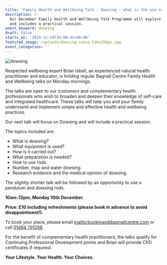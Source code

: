 ```yaml
---
title: 'Family Health and Wellbeing Talk - Dowsing - what is the use of it? '
description: >-
  Our December Family Health and Wellbeing Talk Programme will explore dowsing
  and includes a practical session. 
yoast_keyword: dowsing
draft: false
starts_at: '2018-12-10T10:00:45+00:00'
featured_image: /uploads/dowsing-canva-510x250px.jpg
event_categories: ''
---
```

![dowsing](/uploads/dowsing-canva-510x250px.jpg)

Respected wellbeing expert Brian Isbell, an experienced natural health practitioner and educator, is holding regular Bagnall Centre Family Health and Wellbeing talks on Monday mornings. 

The talks are open to our customers and complementary health professionals who wish to broaden and deepen their knowledge of self-care and integrated healthcare. These talks will help you and your family understand and implement simple and effective health and wellbeing practices.

Our next talk will focus on Dowsing and will include a practical session. 

The topics included are: 

* What is dowsing?
* What equipment is used?
* How is it carried out?
* What preparation is needed?
* How to use rods.
* Number, map and water dowsing. 
* Research evidence and the medical opinion of dowsing.


The slightly shorter talk will be followed by an opportunity to use a pendulum and dowsing rods.

**10am-12pm, Monday 10th December.**

**Price: £10 including refreshments (please book in advance to avoid disappointment!).** 

To book your place, please email <mailto:bookings@bagnallcentre.com> or call [01494 791288](tel:01494791288). 

For the benefit of complementary health practitioners, the talks qualify for Continuing Professional Development points and Brian will provide CPD certificates if required.

**Your Lifestyle. Your Health. Your Choices.**
